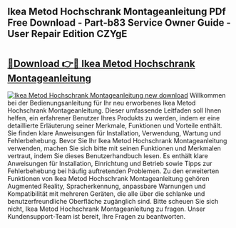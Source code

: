 ## Ikea Metod Hochschrank Montageanleitung PDf Free Download - Part-b83 Service Owner Guide - User Repair Edition CZYgE

# <h2><a href="http://df7oy8m.blite.top/?on=Ikea+Metod+Hochschrank+Montageanleitung">🔗Download 👉🔴 Ikea Metod Hochschrank Montageanleitung</a></h2>

[![Ikea Metod Hochschrank Montageanleitung new download](https://i.imgur.com/lujVjoI.png)](http://df7oy8m.blite.top/?on=Ikea+Metod+Hochschrank+Montageanleitung)
Willkommen bei der Bedienungsanleitung für Ihr neu erworbenes Ikea Metod Hochschrank Montageanleitung. Dieser umfassende Leitfaden soll Ihnen helfen, ein erfahrener Benutzer Ihres Produkts zu werden, indem er eine detaillierte Erläuterung seiner Merkmale, Funktionen und Vorteile enthält. Sie finden klare Anweisungen für Installation, Verwendung, Wartung und Fehlerbehebung. Bevor Sie Ihr Ikea Metod Hochschrank Montageanleitung verwenden, machen Sie sich bitte mit seinen Funktionen und Merkmalen vertraut, indem Sie dieses Benutzerhandbuch lesen. Es enthält klare Anweisungen für Installation, Einrichtung und Betrieb sowie Tipps zur Fehlerbehebung bei häufig auftretenden Problemen. Zu den erweiterten Funktionen von Ikea Metod Hochschrank Montageanleitung gehören Augmented Reality, Spracherkennung, anpassbare Warnungen und Kompatibilität mit mehreren Geräten, die alle über die schlanke und benutzerfreundliche Oberfläche zugänglich sind. Bitte scheuen Sie sich nicht, Ikea Metod Hochschrank Montageanleitung zu fragen. Unser Kundensupport-Team ist bereit, Ihre Fragen zu beantworten.
